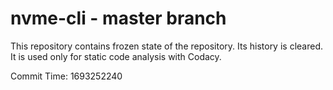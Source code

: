 # nvme-cli - master branch

This repository contains frozen state of the repository.
Its history is cleared. It is used only for static code
analysis with Codacy.

Commit Time: 1693252240